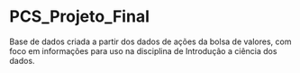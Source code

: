 # PCS_Projeto_Final
Base de dados criada a partir dos dados de ações da bolsa de valores, com foco em informações para uso na disciplina de Introdução a ciência dos dados.
